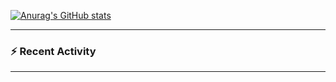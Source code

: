 [![Anurag's GitHub stats](https://github-readme-stats-delta-ivory.vercel.app/api?username=flexinup)](https://github.com/flexinup/github-readme-stats)

<!--<img src="https://apple-music-readme-rose.vercel.app/.vercel.app/?">-->



---

### :zap: Recent Activity

<!--START_SECTION:activity-->

<!--END_SECTION:activity-->

---

